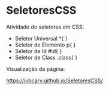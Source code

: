 # SeletoresCSS
Atividade de seletores em CSS:
  - Seletor Universal *{
    }
  - Seletor de Elemento p{
    }
  - Seletor de Id #id{
    }
  - Seletor de Class .class{
    }

Visualização da página:

https://jvbcarv.github.io/SeletoresCSS/
